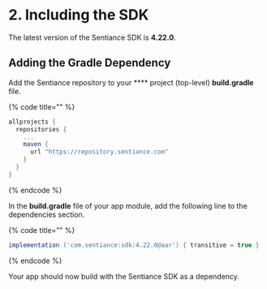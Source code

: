 # 2. Including the SDK

The latest version of the Sentiance SDK is **4.22.0**.

## Adding the Gradle Dependency

Add the Sentiance repository to your **** project (top-level) **build.gradle** file.

{% code title="" %}
```groovy
allprojects {
  repositories {
    ...
    maven {
      url "https://repository.sentiance.com"
    }
  }
}
```
{% endcode %}

In the **build.gradle** file of your app module, add the following line to the dependencies section.

{% code title="" %}
```groovy
implementation ('com.sentiance:sdk:4.22.0@aar') { transitive = true }
```
{% endcode %}

Your app should now build with the Sentiance SDK as a dependency.
